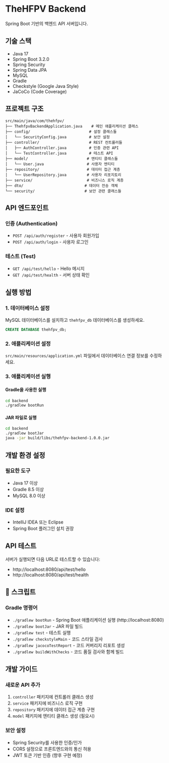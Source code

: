 # TheHFPV Backend

Spring Boot 기반의 백엔드 API 서버입니다.

## 기술 스택

- Java 17
- Spring Boot 3.2.0
- Spring Security
- Spring Data JPA
- MySQL
- Gradle
- Checkstyle (Google Java Style)
- JaCoCo (Code Coverage)

## 프로젝트 구조

```
src/main/java/com/thehfpv/
├── ThehfpvBackendApplication.java    # 메인 애플리케이션 클래스
├── config/                          # 설정 클래스들
│   └── SecurityConfig.java          # 보안 설정
├── controller/                      # REST 컨트롤러들
│   ├── AuthController.java          # 인증 관련 API
│   └── TestController.java          # 테스트 API
├── model/                          # 엔티티 클래스들
│   └── User.java                   # 사용자 엔티티
├── repository/                     # 데이터 접근 계층
│   └── UserRepository.java         # 사용자 리포지토리
├── service/                        # 비즈니스 로직 계층
├── dto/                           # 데이터 전송 객체
└── security/                      # 보안 관련 클래스들
```

## API 엔드포인트

### 인증 (Authentication)
- `POST /api/auth/register` - 사용자 회원가입
- `POST /api/auth/login` - 사용자 로그인

### 테스트 (Test)
- `GET /api/test/hello` - Hello 메시지
- `GET /api/test/health` - 서버 상태 확인

## 실행 방법

### 1. 데이터베이스 설정
MySQL 데이터베이스를 설치하고 `thehfpv_db` 데이터베이스를 생성하세요.

```sql
CREATE DATABASE thehfpv_db;
```

### 2. 애플리케이션 설정
`src/main/resources/application.yml` 파일에서 데이터베이스 연결 정보를 수정하세요.

### 3. 애플리케이션 실행

#### Gradle을 사용한 실행
```bash
cd backend
./gradlew bootRun
```

#### JAR 파일로 실행
```bash
cd backend
./gradlew bootJar
java -jar build/libs/thehfpv-backend-1.0.0.jar
```

## 개발 환경 설정

### 필요한 도구
- Java 17 이상
- Gradle 8.5 이상
- MySQL 8.0 이상

### IDE 설정
- IntelliJ IDEA 또는 Eclipse
- Spring Boot 플러그인 설치 권장

## API 테스트

서버가 실행되면 다음 URL로 테스트할 수 있습니다:

- http://localhost:8080/api/test/hello
- http://localhost:8080/api/test/health

## 🔧 스크립트

### Gradle 명령어
- `./gradlew bootRun` - Spring Boot 애플리케이션 실행 (http://localhost:8080)
- `./gradlew bootJar` - JAR 파일 빌드
- `./gradlew test` - 테스트 실행
- `./gradlew checkstyleMain` - 코드 스타일 검사
- `./gradlew jacocoTestReport` - 코드 커버리지 리포트 생성
- `./gradlew buildWithChecks` - 코드 품질 검사와 함께 빌드

## 개발 가이드

### 새로운 API 추가
1. `controller` 패키지에 컨트롤러 클래스 생성
2. `service` 패키지에 비즈니스 로직 구현
3. `repository` 패키지에 데이터 접근 계층 구현
4. `model` 패키지에 엔티티 클래스 생성 (필요시)

### 보안 설정
- Spring Security를 사용한 인증/인가
- CORS 설정으로 프론트엔드와의 통신 허용
- JWT 토큰 기반 인증 (향후 구현 예정)
